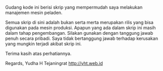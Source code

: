 Gudang kode ini berisi skrip yang mempermudah saya melakukan manajemen mesin peladen.

Semua skrip di sini adalah bukan serta merta merupakan rilis yang bisa digunakan pada mesin produksi.
Apapun yang ada dalam skrip ini masih dalam tahap pengembangan.
Silakan gunakan dengan tanggung jawab penuh secara pribadi.
Saya tidak bertanggung jawab terhadap kerusakan yang mungkin terjadi akibat skrip ini.

Terima kasih atas perhatiannya.

Regards,
Yudha H Tejaningrat
http://yht.web.id
